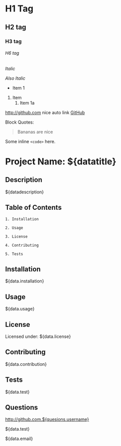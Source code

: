 # H1 Tag

## H2 tag

### H3 tag

###### H6 tag

_Italic_

_Also Italic_

- Item 1

1. Item
   1. Item 1a

http://github.com nice auto link
[GitHub](http://github.com)

Block Quotes:

> Bananas are nice

Some inline `<code>` here.

# Project Name: \${datatitle}

## Description

\${datadescription}

## Table of Contents

    1. Installation

    2. Usage

    3. License

    4. Contributing

    5. Tests

## Installation

\${data.installation}

## Usage

\${data.usage}

## License

Licensed under: \${data.license}

## Contributing

\${data.contribution}

## Tests

\${data.test}

## Questions

http://github.com.${quesions.username}

\${data.test}

\${data.email}
